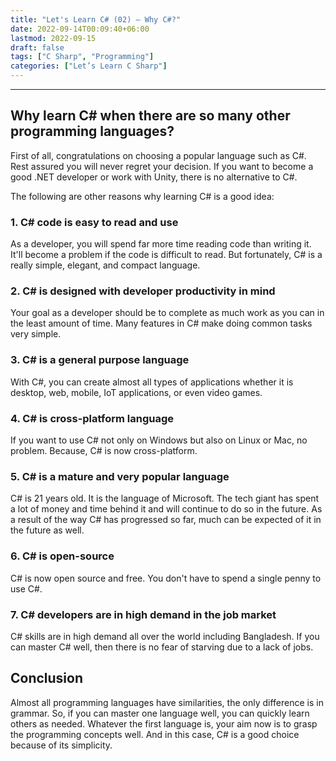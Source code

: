 ```yaml
---
title: "Let's Learn C# (02) — Why C#?"
date: 2022-09-14T00:09:40+06:00
lastmod: 2022-09-15
draft: false
tags: ["C Sharp", "Programming"]
categories: ["Let’s Learn C Sharp"]
---
```


<hr>

## Why learn C# when there are so many other programming languages?

First of all, congratulations on choosing a popular language such as C#. Rest assured you will never regret your decision. If you want to become a good .NET developer or work with Unity, there is no alternative to C#.

The following are other reasons why learning C# is a good idea:

### 1. C# code is easy to read and use

As a developer, you will spend far more time reading code than writing it. It'll become a problem if the code is difficult to read. But fortunately, C# is a really simple, elegant, and compact language.

### 2. C# is designed with developer productivity in mind

Your goal as a developer should be to complete as much work as you can in the least amount of time. Many features in C# make doing common tasks very simple.

### 3. C# is a general purpose language

With C#, you can create almost all types of applications whether it is desktop, web, mobile, IoT applications, or even video games. 

### 4. C# is cross-platform language

If you want to use C# not only on Windows but also on Linux or Mac, no problem. Because, C# is now cross-platform.

### 5. C# is a mature and very popular language

C# is 21 years old. It is the language of Microsoft. The tech giant has spent a lot of money and time behind it and will continue to do so in the future. As a result of the way C# has progressed so far, much can be expected of it in the future as well.

### 6. C# is open-source
C# is now open source and free. You don't have to spend a single penny to use C#.

### 7. C# developers are in high demand in the job market

C# skills are in high demand all over the world including Bangladesh. If you can master C# well, then there is no fear of starving due to a lack of jobs.

## Conclusion

Almost all programming languages have similarities, the only difference is in grammar. So, if you can master one language well, you can quickly learn others as needed. Whatever the first language is, your aim now is to grasp the programming concepts well. And in this case, C# is a good choice because of its simplicity.











